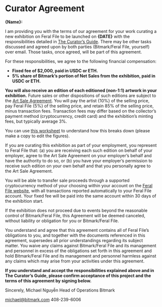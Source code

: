# Curator Agreement

**{Name}:**

I am providing you with the terms of our agreement for your work curating a new exhibition on Feral File to be launched on **{DATE}** with the responsibilities detailed in [The Curator’s Guide](https://docs.google.com/document/d/1g6F7IiDB5D3jWExJ8-HHfJdtZB5TlB-s-Zkuz5bztTI/edit?usp=sharing). There may be other tasks discussed and agreed upon by both parties (Bitmark/Feral File, yourself) over email. Those tasks, once agreed, will be part of this agreement.

For these responsibilities, we agree to the following financial compensation:

- **Fixed fee of $2,000, paid in USDC or ETH.**
- **5% share of Bitmark’s portion of Net Sales from the exhibition, paid in USDC or ETH.**

**You will also receive an edition of each editioned (non-1:1) artwork in your exhibition.** Future sales or other dispositions of such editions are subject to the [Art Sale Agreement](https://feralfile.com/docs/art-sale-agreement). You will pay the artist {10%} of the selling price, pay Feral File {5%} of the selling price, and retain 85% of the selling price, minus transaction fees. Transaction fees may differ based on the collector’s payment method (cryptocurrency, credit card) and the exhibition’s minting fees, but typically average 3%.

You can use [this worksheet](https://docs.google.com/spreadsheets/d/1BDCeAIfsxmPHcalPhoXHGnnNEOFHJUtT6tN3qyfrlc8/edit#gid=57783252) to understand how this breaks down (please make a copy to edit the figures).

If you are curating this exhibition as part of your employment, you represent to Feral File that: (a) you are receiving each such edition on behalf of your employer, agree to the Art Sale Agreement on your employer’s behalf and have the authority to do so, or (b) you have your employer’s permission to receive such edition on your own behalf and that you personally agree to the Art Sale Agreement.

You will be able to transfer sale proceeds through a supported cryptocurrency method of your choosing within your account on the [Feral File website](https://feralfile.com), with all transactions reported automatically to your Feral File account. Your fixed fee will be paid into the same account within 30 days of the exhibition start.

If the exhibition does not proceed due to events beyond the reasonable control of Bitmark/Feral File, this Agreement will be deemed canceled, without liability or obligation for you or Bitmark/Feral File.

You understand and agree that this agreement contains all of Feral File’s obligations to you, and together with the documents referenced in this agreement, supersedes all prior understandings regarding its subject matter. You waive any claims against Bitmark/Feral File and its management and personnel in excess of the obligations set forth in this agreement and hold Bitmark/Feral File and its management and personnel harmless against any claims which may arise from your activities under this agreement. 

**If you understand and accept the responsibilities explained above and in The Curator’s Guide, please confirm acceptance of this project and the terms of this agreement by signing below.**

Sincerely,
Michael Nguyễn
Head of Operations
Bitmark

[michael@bitmark.com](mailto:michael@bitmark.com)
408-239-6006
